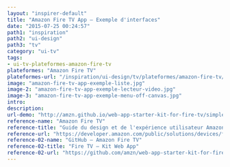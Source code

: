 ```yaml
---
layout: "inspirer-default"
title: "Amazon Fire TV App – Exemple d'interfaces"
date: "2015-07-25 00:24:57"
path1: "inspiration"
path2: "ui-design"
path3: "tv"
category: "ui-tv"
tags:
- ui-tv-plateformes-amazon-fire-tv
plateformes: "Amazon Fire TV"
plateformes-url: "/inspiration/ui-design/tv/plateformes/amazon-fire-tv/"
image: "amazon-fire-tv-app-exemple-liste.jpg"
image-2: "amazon-fire-tv-app-exemple-lecteur-video.jpg"
image-3: "amazon-fire-tv-app-exemple-menu-off-canvas.jpg"
intro:
description:
url-demo: "http://amzn.github.io/web-app-starter-kit-for-fire-tv/simple-themes/"
reference-name: "Amazon Fire TV"
reference-title: "Guide du design et de l'expérience utilisateur Amazon Fire TV"
reference-url: "https://developer.amazon.com/public/solutions/devices/fire-tv/docs/design-and-user-experience-guidelines"
reference-02-name: "GitHub – Amazon Fire TV"
reference-02-title: "Fire TV – Kit Web App"
reference-02-url: "https://github.com/amzn/web-app-starter-kit-for-fire-tv"
---
```

